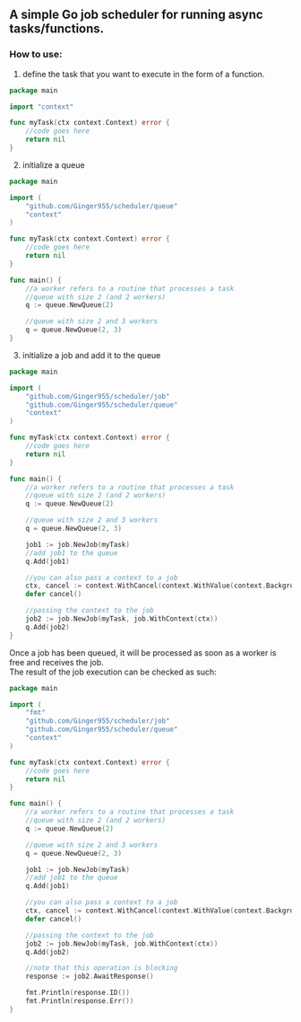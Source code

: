 ## A simple Go job scheduler for running async tasks/functions.

### How to use:

1. define the task that you want to execute in the form of a function.

```go
package main

import "context"

func myTask(ctx context.Context) error {
	//code goes here
	return nil
}
```

2. initialize a queue

```go
package main

import (
	"github.com/Ginger955/scheduler/queue"
	"context"
)

func myTask(ctx context.Context) error {
	//code goes here
	return nil
}

func main() {
	//a worker refers to a routine that processes a task
	//queue with size 2 (and 2 workers)
	q := queue.NewQueue(2)

	//queue with size 2 and 3 workers
	q = queue.NewQueue(2, 3)
}
```

3. initialize a job and add it to the queue

```go
package main

import (
	"github.com/Ginger955/scheduler/job"
	"github.com/Ginger955/scheduler/queue"
	"context"
)

func myTask(ctx context.Context) error {
	//code goes here
	return nil
}

func main() {
	//a worker refers to a routine that processes a task
	//queue with size 2 (and 2 workers)
	q := queue.NewQueue(2)

	//queue with size 2 and 3 workers
	q = queue.NewQueue(2, 3)

	job1 := job.NewJob(myTask)
	//add job1 to the queue
	q.Add(job1)

	//you can also pass a context to a job
	ctx, cancel := context.WithCancel(context.WithValue(context.Background(), "data", "some data you want to pass"))
	defer cancel()

	//passing the context to the job
	job2 := job.NewJob(myTask, job.WithContext(ctx))
	q.Add(job2)
}
```

Once a job has been queued, it will be processed as soon as a worker is free and receives the job. \
The result of the job execution can be checked as such:

```go
package main

import (
	"fmt"
	"github.com/Ginger955/scheduler/job"
	"github.com/Ginger955/scheduler/queue"
	"context"
)

func myTask(ctx context.Context) error {
	//code goes here
	return nil
}

func main() {
	//a worker refers to a routine that processes a task
	//queue with size 2 (and 2 workers)
	q := queue.NewQueue(2)

	//queue with size 2 and 3 workers
	q = queue.NewQueue(2, 3)

	job1 := job.NewJob(myTask)
	//add job1 to the queue
	q.Add(job1)

	//you can also pass a context to a job
	ctx, cancel := context.WithCancel(context.WithValue(context.Background(), "data", "some data you want to pass"))
	defer cancel()

	//passing the context to the job
	job2 := job.NewJob(myTask, job.WithContext(ctx))
	q.Add(job2)

	//note that this operation is blocking
	response := job2.AwaitResponse()

	fmt.Println(response.ID())
	fmt.Println(response.Err())
}
```